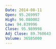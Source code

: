 ```yaml
---
Date: 2014-08-11
Open: 95.269997
High: 96.080002
Low: 94.839996
Close: 95.989998
Adj Close: 89.760643
Volume: 36585000
---
```

